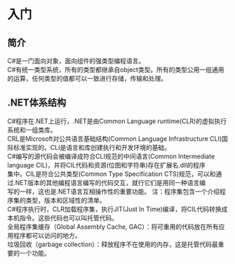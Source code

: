 # 入门
## 简介
 C#是一门面向对象，面向组件的强类型编程语言。  
 C#有统一类型系统，所有的类型都继承自object类型。所有的类型公用一组通用的运算，任何类型的值都可以一致进行存储，传输和处理。

## .NET体系结构
 C#程序在.NET上运行，.NET是由Common Language runtime(CLR)的虚拟执行系统和一组类库。  
   CRL是Microsoft对公共语言基础结构(Common Language Infrastructure CLI)国际标准实现的。CLI是语言和库创建执行和开发环境的基础。    
 C#编写的源代码会被编译成符合CLI规范的中间语言(Common Intermediate language CIL)，并将CIL代码和资源(位图和字符串)存在扩展名.dll的程序  
 集中。CIL是符合公共类型(Common Type Specification CTS)规范，可以和通过.NET版本的其他编程语言编写的代码交互，就行它们是用同一种语言编  
 写的一样，这也是.NET语言互相操作性的重要功能。
    注：程序集包含一个介绍程序集的类型，版本和区域性的清单。  
 C#程序执行时，CLR加载程序集，执行JIT(Just In Time)编译，将CIL代码转换成本机指令。这些代码也可以叫托管代码。    
 全局程序集缓存（Global Assembly Cache, GAC）：将可重用的代码放在所有应用程序都可以访问的地方。     
 垃圾回收（garbage collection）：释放程序不在使用的内存，这是托管代码最重要的一个功能。